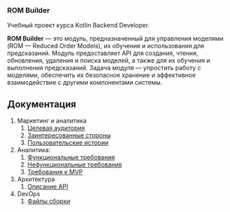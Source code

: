### ROM Builder

Учебный проект курса Kotlin Backend Developer.

**ROM Builder** — это модуль, предназначенный для управления
моделями (ROM — Reduced Order Models), их обучения и
использования для предсказаний. Модуль предоставляет API для
создания, чтения, обновления, удаления и поиска моделей, а также
для их обучения и выполнения предсказаний. Задача модуля —
упростить работу с моделями, обеспечить их безопасное хранение
и эффективное взаимодействие с другими компонентами системы.

## Документация

1. Маркетинг и аналитика
    1. [Целевая аудитория](./docs/01-biz/01-target-audience.md)
    2. [Заинтересованные стороны](./docs/01-biz/02-stakeholders.md)
    3. [Пользовательские истории](./docs/01-biz/03-bizreq.md)
2. Аналитика:
    1. [Функциональные требования](./docs/02-analysis/functional-req.md)
    2. [Нефункциональные требования](./docs/02-analysis/nonfunctional-req.md)
    3. [Требования к MVP](./docs/02-analysis/03-mvp)
3. Архитектура
    1. [Описание API](./docs/04-arch/api.md)
4. DevOps
   1. [Файлы сборки](./deploy)
